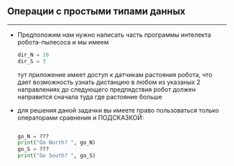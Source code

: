 ## Операции с простыми типами данных

---

* Предположим нам нужно написать часть программы интелекта робота-пылесоса и мы имеем
  ```python
  dir_N = 10
  dir_S = 3
  
  ```
  тут приложение имеет доступ к датчикам растояния робота, что дает возможность узнать дистанцию в любом из указаных 2 направлениях до следующего предпядствия 
  робот должен направится сначала туда где растояние больше
  
* для решения даной задачки вы имеете право пользоваться только операторами сравнения и ПОДСКАЗКОЙ:
  ```python
  
  go_N = ???   
  print("Go North? ", go_N)
  go_S = ???   
  print("Go South? ", go_S)
  ```
  
